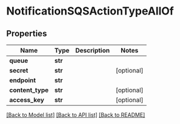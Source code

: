 # NotificationSQSActionTypeAllOf

## Properties
Name | Type | Description | Notes
------------ | ------------- | ------------- | -------------
**queue** | **str** |  | 
**secret** | **str** |  | [optional] 
**endpoint** | **str** |  | 
**content_type** | **str** |  | [optional] 
**access_key** | **str** |  | [optional] 

[[Back to Model list]](../README.md#documentation-for-models) [[Back to API list]](../README.md#documentation-for-api-endpoints) [[Back to README]](../README.md)


